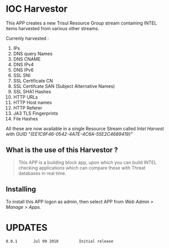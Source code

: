 # IOC Harvestor

This APP creates a new Trisul Resource Group stream containing INTEL items harvested from various other streams.

Currenly harvested :

1. IPs
2. DNS query Names
3. DNS CNAME
4. DNS IPv4
5. DNS IPv6
6. SSL SNI
7. SSL Certificate CN
8. SSL Certifcate  SAN (Subject Alternative Names)
9. SSL SHA1 Hashes 
10. HTTP URLs
11. HTTP Host names
12. HTTP Referer 
13. JA3 TLS Fingerprints 
14. File Hashes 


All these are now available in a single Resource Stream called *Intel Harvest* with GUID *"{EE1C9F46-0542-4A7E-4C6A-55E2C4689419}"*

## What is the use of this Harvestor ?

> This APP is a building block app, upon which you can build INTEL checking applications which can compare these with Threat databases  in real time. 


## Installing 

To install this APP logon as admin, then select APP from _Web Admin > Manage > Apps._

UPDATES
=======

````
0.0.1		Jul 09 2018			Initial release 
````


